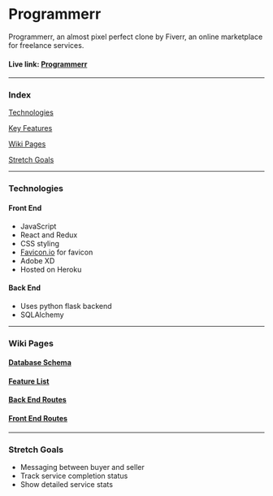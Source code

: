 # Programmerr

Programmerr, an almost pixel perfect clone by Fiverr, an online marketplace for freelance services.

#### Live link: [Programmerr](https://programmerr-app.herokuapp.com/)

***

### Index
[Technologies](#technologies)

[Key Features](#key-features)

[Wiki Pages](#wiki-pages)

[Stretch Goals](#stretch-goals)

***

### Technologies
#### Front End
- JavaScript
- React and Redux
- CSS styling
- [Favicon.io](https://favicon.io/) for favicon
- Adobe XD
- Hosted on Heroku

#### Back End
- Uses python flask backend
- SQLAlchemy

***

### Wiki Pages
#### [Database Schema](https://github.com/pixzzels/programmerr/wiki/Database-Schema)
#### [Feature List](https://github.com/pixzzels/programmerr/wiki/MVP-Feature-List)
#### [Back End Routes](https://github.com/pixzzels/programmerr/wiki/Back-End-Routes)
#### [Front End Routes](https://github.com/pixzzels/programmerr/wiki/Front-End-Routes)


***

### Stretch Goals
- Messaging between buyer and seller
- Track service completion status
- Show detailed service stats
